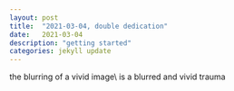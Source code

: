 ```yaml
---
layout: post
title:  "2021-03-04, double dedication"
date:   2021-03-04
description: "getting started"
categories: jekyll update
---
```

the blurring of a vivid image\\
is a blurred and vivid trauma
